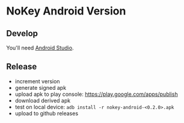 # NoKey Android Version

## Develop

You'll need [Android Studio](https://developer.android.com/studio/index.html).

## Release

  * increment version
  * generate signed apk
  * upload apk to play console: https://play.google.com/apps/publish
  * download derived apk
  * test on local device: `adb install -r nokey-android-<0.2.0>.apk`
  * upload to github releases
